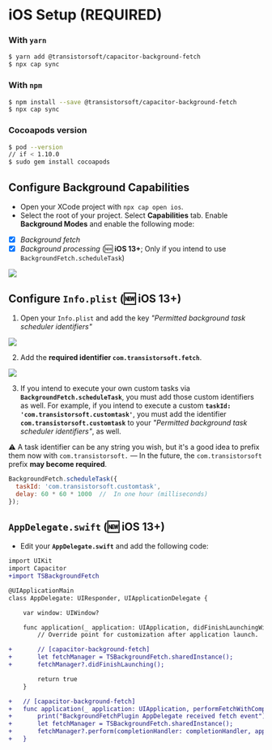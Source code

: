 # iOS Setup (REQUIRED)

### With `yarn`

```bash
$ yarn add @transistorsoft/capacitor-background-fetch
$ npx cap sync
```

### With `npm`
```bash
$ npm install --save @transistorsoft/capacitor-background-fetch
$ npx cap sync
```

### Cocoapods version

```bash
$ pod --version
// if < 1.10.0
$ sudo gem install cocoapods
```

## Configure Background Capabilities

- Open your XCode project with `npx cap open ios`.
- Select the root of your project.  Select **Capabilities** tab.  Enable **Background Modes** and enable the following mode:

- [x] *Background fetch*
- [x] *Background processing* (:new: __iOS 13+__; Only if you intend to use `BackgroundFetch.scheduleTask`)

![](https://dl.dropboxusercontent.com/s/9vik5kxoklk63ob/ios-setup-background-modes.png?dl=1)


## Configure `Info.plist` (:new: __iOS 13+__)
1.  Open your `Info.plist` and add the key *"Permitted background task scheduler identifiers"*

![](https://dl.dropboxusercontent.com/s/t5xfgah2gghqtws/ios-setup-permitted-identifiers.png?dl=1)

2.  Add the **required identifier `com.transistorsoft.fetch`**.

![](https://dl.dropboxusercontent.com/s/kwdio2rr256d852/ios-setup-permitted-identifiers-add.png?dl=1)

3.  If you intend to execute your own custom tasks via **`BackgroundFetch.scheduleTask`**, you must add those custom identifiers as well.  For example, if you intend to execute a custom **`taskId: 'com.transistorsoft.customtask'`**, you must add the identifier **`com.transistorsoft.customtask`** to your *"Permitted background task scheduler identifiers"*, as well.

:warning: A task identifier can be any string you wish, but it's a good idea to prefix them now with `com.transistorsoft.` &mdash;  In the future, the `com.transistorsoft` prefix **may become required**.

```javascript
BackgroundFetch.scheduleTask({
  taskId: 'com.transistorsoft.customtask',
  delay: 60 * 60 * 1000  //  In one hour (milliseconds)
});
```

## `AppDelegate.swift` (:new: __iOS 13+__)

- Edit your __`AppDelegate.swift`__ and add the following code:

```diff
import UIKit
import Capacitor
+import TSBackgroundFetch

@UIApplicationMain
class AppDelegate: UIResponder, UIApplicationDelegate {

    var window: UIWindow?

    func application(_ application: UIApplication, didFinishLaunchingWithOptions launchOptions: [UIApplication.LaunchOptionsKey: Any]?) -> Bool {
        // Override point for customization after application launch.

+       // [capacitor-background-fetch]
+       let fetchManager = TSBackgroundFetch.sharedInstance();
+       fetchManager?.didFinishLaunching();

        return true
    }

+   // [capacitor-background-fetch]
+   func application(_ application: UIApplication, performFetchWithCompletionHandler completionHandler: @escaping (UIBackgroundFetchResult) -> Void) {
+       print("BackgroundFetchPlugin AppDelegate received fetch event");
+       let fetchManager = TSBackgroundFetch.sharedInstance();
+       fetchManager?.perform(completionHandler: completionHandler, applicationState: application.applicationState);
+   }
```
